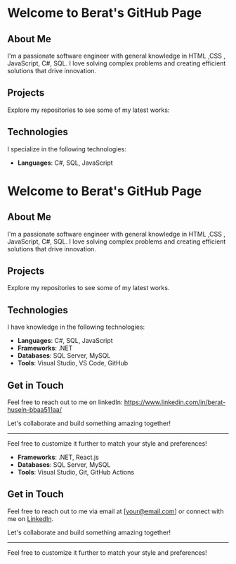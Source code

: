 
# Welcome to Berat's GitHub Page

## About Me
I'm a passionate software engineer with general knowledge in HTML ,CSS , JavaScript, C#, SQL. I love solving complex problems and creating efficient solutions that drive innovation. 

## Projects
Explore my repositories to see some of my latest works:

## Technologies
I specialize in the following technologies:

- **Languages**: C#, SQL, JavaScript
# Welcome to Berat's GitHub Page

## About Me
I'm a passionate software engineer with general knowledge in HTML ,CSS , JavaScript, C#, SQL. I love solving complex problems and creating efficient solutions that drive innovation. 

## Projects
Explore my repositories to see some of my latest works.

## Technologies
I have knowledge in the following technologies:

- **Languages**: C#, SQL, JavaScript
- **Frameworks**: .NET
- **Databases**: SQL Server, MySQL
- **Tools**: Visual Studio, VS Code, GitHub

## Get in Touch
Feel free to reach out to me on linkedIn: https://www.linkedin.com/in/berat-husein-bbaa511aa/

Let's collaborate and build something amazing together!

--- 

Feel free to customize it further to match your style and preferences!
- **Frameworks**: .NET, React.js
- **Databases**: SQL Server, MySQL
- **Tools**: Visual Studio, Git, GitHub Actions

## Get in Touch
Feel free to reach out to me via email at [your@email.com] or connect with me on [LinkedIn](https://www.linkedin.com/in/yourprofile).

Let's collaborate and build something amazing together!

--- 

Feel free to customize it further to match your style and preferences!
